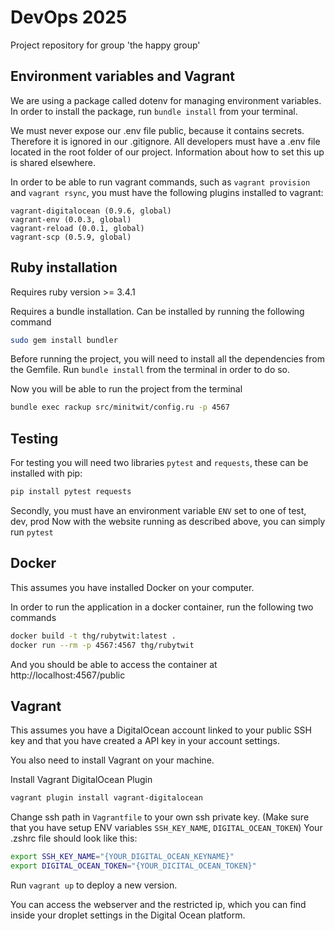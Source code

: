 # DevOps 2025

Project repository for group 'the happy group'

## Environment variables and Vagrant

We are using a package called dotenv for managing environment variables. In order to install the package, run `bundle install` from your terminal.

We must never expose our .env file public, because it contains secrets. Therefore it is ignored in our .gitignore. All developers must have a .env file located in the root folder of our project. Information about how to set this up is shared elsewhere.

In order to be able to run vagrant commands, such as `vagrant provision` and `vagrant rsync`, you must have the following plugins installed to vagrant:

```
vagrant-digitalocean (0.9.6, global)
vagrant-env (0.0.3, global)
vagrant-reload (0.0.1, global)
vagrant-scp (0.5.9, global)
```

## Ruby installation

Requires ruby version >= 3.4.1

Requires a bundle installation. Can be installed by running the following command

```bash
sudo gem install bundler
```

Before running the project, you will need to install all the dependencies from the Gemfile.
Run `bundle install` from the terminal in order to do so.

Now you will be able to run the project from the terminal

```bash
bundle exec rackup src/minitwit/config.ru -p 4567
```

## Testing

For testing you will need two libraries `pytest` and `requests`, these can be installed with pip:

```bash
pip install pytest requests
```

Secondly, you must have an environment variable `ENV` set to one of test, dev, prod
Now with the website running as described above, you can simply run `pytest`

## Docker

This assumes you have installed Docker on your computer.

In order to run the application in a docker container, run the following two commands

```bash
docker build -t thg/rubytwit:latest .
docker run --rm -p 4567:4567 thg/rubytwit
```

And you should be able to access the container at http://localhost:4567/public

## Vagrant

This assumes you have a DigitalOcean account linked to your public SSH key and that you have created a API key in your account settings.

You also need to install Vagrant on your machine.

Install Vagrant DigitalOcean Plugin

```bash
vagrant plugin install vagrant-digitalocean
```

Change ssh path in `Vagrantfile` to your own ssh private key.
(Make sure that you have setup ENV variables `SSH_KEY_NAME`, `DIGITAL_OCEAN_TOKEN`)
Your .zshrc file should look like this:

```bash
export SSH_KEY_NAME="{YOUR_DIGITAL_OCEAN_KEYNAME}"
export DIGITAL_OCEAN_TOKEN="{YOUR_DICITAL_OCEAN_TOKEN}"
```

Run `vagrant up` to deploy a new version.

You can access the webserver and the restricted ip, which you can find inside your droplet settings in the Digital Ocean platform.
